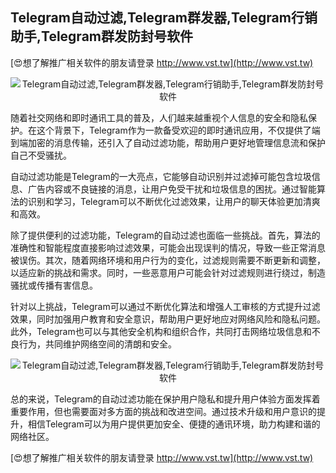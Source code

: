 ## **Telegram自动过滤,Telegram群发器,Telegram行销助手,Telegram群发防封号软件**

[😍想了解推广相关软件的朋友请登录 http://www.vst.tw](http://www.vst.tw)

 <center><img src="https://vst.tw/MP4/tuiguang/png/3.png" alt="Telegram自动过滤,Telegram群发器,Telegram行销助手,Telegram群发防封号软件"></center>

随着社交网络和即时通讯工具的普及，人们越来越重视个人信息的安全和隐私保护。在这个背景下，Telegram作为一款备受欢迎的即时通讯应用，不仅提供了端到端加密的消息传输，还引入了自动过滤功能，帮助用户更好地管理信息流和保护自己不受骚扰。

自动过滤功能是Telegram的一大亮点，它能够自动识别并过滤掉可能包含垃圾信息、广告内容或不良链接的消息，让用户免受干扰和垃圾信息的困扰。通过智能算法的识别和学习，Telegram可以不断优化过滤效果，让用户的聊天体验更加清爽和高效。

除了提供便利的过滤功能，Telegram的自动过滤也面临一些挑战。首先，算法的准确性和智能程度直接影响过滤效果，可能会出现误判的情况，导致一些正常消息被误伤。其次，随着网络环境和用户行为的变化，过滤规则需要不断更新和调整，以适应新的挑战和需求。同时，一些恶意用户可能会针对过滤规则进行绕过，制造骚扰或传播有害信息。

针对以上挑战，Telegram可以通过不断优化算法和增强人工审核的方式提升过滤效果，同时加强用户教育和安全意识，帮助用户更好地应对网络风险和隐私问题。此外，Telegram也可以与其他安全机构和组织合作，共同打击网络垃圾信息和不良行为，共同维护网络空间的清朗和安全。

 <center><img src="https://vst.tw/MP4/tuiguang/png/0.png" alt="Telegram自动过滤,Telegram群发器,Telegram行销助手,Telegram群发防封号软件"></center>

总的来说，Telegram的自动过滤功能在保护用户隐私和提升用户体验方面发挥着重要作用，但也需要面对多方面的挑战和改进空间。通过技术升级和用户意识的提升，相信Telegram可以为用户提供更加安全、便捷的通讯环境，助力构建和谐的网络社区。

[😍想了解推广相关软件的朋友请登录 http://www.vst.tw](http://www.vst.tw)



